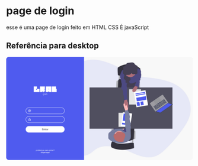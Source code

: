 # page de login

esse é uma page de login feito em HTML CSS É  javaScript 

## Referência para desktop
![This is an image](https://github.com/renanfranca27/login/blob/main/design/desktop-design.jpg?raw=true)
